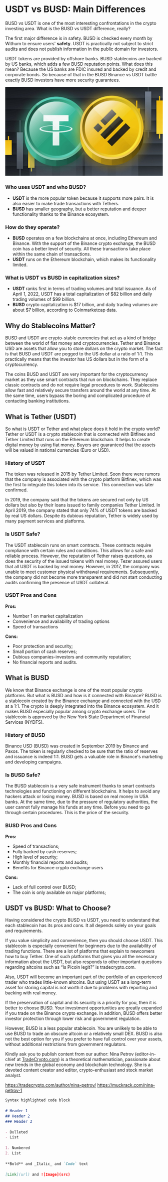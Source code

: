 # USDT vs BUSD: Main Differences

BUSD vs USDT is one of the most interesting confrontations in the crypto investing area. What is the BUSD vs USDT difference, really? 

The first major difference is in safety. BUSD is checked every month by Withum to ensure users' **safety**. USDT is practically not subject to strict audits and does not publish information in the public domain for investors.

USDT tokens are provided by offshore banks. BUSD stablecoins are backed by US banks, which adds a few BUSD reputation points. What does this mean? Because the US banks are FDIC insured and backed by credit and corporate bonds. So because of that in the BUSD Binance vs USDT battle exactly BUSD investors have more security guarantees.

![BUSD and USDT](https://raw.githubusercontent.com/xttgod/xttgod.github.io/main/BUSD-USDT.jpg)

### Who uses USDT and who BUSD?
- **USDT** is the more popular token because it supports more pairs. It is also easier to make trade transactions with Tethers. 
- **BUSD** has smaller geography, but a better reputation and deeper functionality thanks to the Binance ecosystem.

### How do they operate?
- **BUSD** operates on a few blockchains at once, including Ethereum and Binance. With the support of the Binance crypto exchange, the BUSD coin has a better level of security. All these transactions take place within the same chain of transactions. 
- **USDT** runs on the Ethereum blockchain, which makes its functionality limited.

### What is USDT vs BUSD in capitalization sizes? 
- **USDT** ranks first in terms of trading volumes and total issuance. As of April 1, 2022, USDT has a total capitalization of $82 billion and daily trading volumes of $99 billion. 
- **BUSD** crypto capitalization is $17 billion, and daily trading volumes are about $7 billion, according to Coinmarketcap data.

## Why do Stablecoins Matter?

BUSD and USDT are crypto-stable currencies that act as a kind of bridge between the world of fiat money and cryptocurrencies. Tether and Binance USD are assets that allow you to store dollars on the crypto market. The fact is that BUSD and USDT are pegged to the US dollar at a ratio of 1:1. This practically means that the investor has US dollars but in the form of a cryptocurrency.

The coins BUSD and USDT are very important for the cryptocurrency market as they use smart contracts that run on blockchains. They replace classic contracts and do not require legal procedures to work. Stablecoins allow fast and relatively secure transfers around the world at any time. At the same time, users bypass the boring and complicated procedure of contacting banking institutions.

## What is Tether (USDT)

So what is USDT or Tether and what place does it hold in the crypto world? Tether or USDT is a crypto stablecoin that is connected with Bitfinex and Tether Limited that runs on the Ethereum blockchain.  It helps to create digital money by using fiat money. Buyers are guaranteed that the assets will be valued in national currencies (Euro or USD).

### History of USDT
The token was released in 2015 by Tether Limited. Soon there were rumors that the company is associated with the crypto platform Bitfinex, which was the first to integrate this token into its service. This connection was later confirmed.

In 2019, the company said that the tokens are secured not only by US dollars but also by their loans issued to family companies Tether Limited. In April 2019, the company stated that only 74% of USDT tokens are backed by real US dollars. Despite its dubious reputation, Tether is widely used by many payment services and platforms.

### Is USDT Safe?
The USDT stablecoin runs on smart contracts. These contracts require compliance with certain rules and conditions. This allows for a safe and reliable process. However, the reputation of Tether raises questions, as does the security of the issued tokens with real money. Tezer assured users that all USDT is backed by real money. However, in 2017, the company was unable to meet customer physical withdrawal requirements. Subsequently, the company did not become more transparent and did not start conducting audits confirming the presence of USDT collateral.

### USDT Pros and Cons
**Pros:**
- Number 1 on market capitalization
- Convenience and availability of trading options
- Speed of transactions

**Cons:**
- Poor protection and security;
- Small portion of cash reserves;
- Dubious companies-investors and community reputation;
- No financial reports and audits.

## What is BUSD
We know that Binance exchange is one of the most popular crypto platforms. But what is BUSD and how is it connected with Binance? BUSD is a stablecoin created by the Binance exchange and connected with the USD at a 1:1. The crypto is deeply integrated into the Binance ecosystem. And it makes BUSD especially popular among crypto exchange users. The stablecoin is approved by the New York State Department of Financial Services (NYDFS).

### History of BUSD
Binance USD (BUSD) was created in September 2019 by Binance and Paxos. The token is regularly checked to be sure that the ratio of reserves and issuance is indeed 1:1. BUSD gets a valuable role in Binance's marketing and developing campaigns.

### Is BUSD Safe?
The BUSD stablecoin is a very safe instrument thanks to smart contracts technologies and functioning on different blockchains. It helps to avoid any hackers attack or losing money. BUSD is based on real money in USA banks. At the same time, due to the pressure of regulatory authorities, the user cannot fully manage his funds at any time. Before you need to go through certain procedures. This is the price of the security.


### BUSD Pros and Cons
**Pros:**
- Speed of transactions;
- Fully backed by cash reserves;
- High level of security;
- Monthly financial reports and audits;
- Benefits for Binance crypto exchange users

**Cons:**
- Lack of full control over BUSD;
- The coin is only available on major platforms;

## USDT vs BUSD: What to Choose?
Having considered the crypto BUSD vs USDT, you need to understand that each stablecoin has its pros and cons. It all depends solely on your goals and requirements.

If you value simplicity and convenience, then you should choose USDT. This stablecoin is especially convenient for beginners due to the availability of trading functions. There are a lot of platforms that explain to newcomers how to buy Tether. One of such platforms that gives you all the necessary information about the USDT, but also responds to other important questions regarding altcoins such as “Is Picoin legit?” is tradecrypto.com. 

Also, USDT will become an important part of the portfolio of an experienced trader who trades little-known altcoins. But using USDT as a long-term asset for storing capital is not worth it due to problems with reporting and backing with real money.


If the preservation of capital and its security is a priority for you, then it is better to choose BUSD. Your investment opportunities are greatly expanded if you trade on the Binance crypto exchange. In addition, BUSD offers better investor protection through lower risk and government regulation.

However, BUSD is a less popular stablecoin. You are unlikely to be able to use BUSD to trade an obscure altcoin or a relatively small DEX. BUSD is also not the best option for you if you prefer to have full control over your assets, without additional restrictions from government regulators.

Kindly ask you to publish content from our author: Nina Petrov (editor-in-chief at [TradeCrypto.com](https://tradecrypto.com)) is a theoretical mathematician, passionate about new trends in the global economy and blockchain technology. She is a devoted content creator and editor, crypto-enthusiast and stock market analyst.

https://tradecrypto.com/author/nina-petrov/
https://muckrack.com/nina-petrov-1 


```markdown
Syntax highlighted code block

# Header 1
## Header 2
### Header 3

- Bulleted
- List

1. Numbered
2. List

**Bold** and _Italic_ and `Code` text

[Link](url) and ![Image](src)
```
